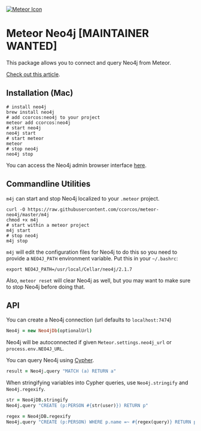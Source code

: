 [![Meteor Icon](http://icon.meteor.com/package/ccorcos:neo4j)](https://atmospherejs.com/ccorcos/neo4j)

# Meteor Neo4j [MAINTAINER WANTED]

This package allows you to connect and query Neo4j from Meteor.

[Check out this article](https://medium.com/p/17b0fce644d/).

## Installation (Mac)

```
# install neo4j
brew install neo4j
# add ccorcos:neo4j to your project
meteor add ccorcos:neo4j
# start neo4j
neo4j start
# start meteor
meteor
# stop neo4j
neo4j stop
```

You can access the Neo4j admin browser interface [here](http://localhost:7474/).

## Commandline Utilities

`m4j` can start and stop Neo4j localized to your `.meteor` project.

```
curl -O https://raw.githubusercontent.com/ccorcos/meteor-neo4j/master/m4j
chmod +x m4j
# start within a meteor project
m4j start
# stop neo4j
m4j stop
```

`m4j` will edit the configuration files for Neo4j to do this so you need to
provide a `NEO4J_PATH` environment variable. Put this in your `~/.bashrc`:

```
export NEO4J_PATH=/usr/local/Cellar/neo4j/2.1.7
```

Also, `meteor reset` will clear Neo4j as well, but you may want to make sure
to stop Neo4j before doing that.

## API

You can create a Neo4j connection (url defaults to `localhost:7474`)

```coffee
Neo4j = new Neo4jDb(optionalUrl)
```

Neo4j will be autoconnected if given `Meteor.settings.neo4j_url` or `process.env.NEO4J_URL`.

You can query Neo4j using [Cypher](http://neo4j.com/docs/stable/cypher-query-lang.html).

```coffee
result = Neo4j.query "MATCH (a) RETURN a"
```

When stringifying variables into Cypher queries, use `Neo4j.stringify` and `Neo4j.regexify`.

```coffee
str = Neo4jDB.stringify
Neo4j.query "CREATE (p:PERSON #{str(user)}) RETURN p"

regex = Neo4jDB.regexify
Neo4j.query "CREATE (p:PERSON) WHERE p.name =~ #{regex(query)} RETURN p"
```
